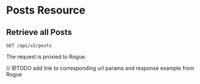 # Posts Resource

## Retrieve all Posts

```text
GET /api/v2/posts
```

The request is proxied to Rogue.

// @TODO add link to corresponding url params and response example from Rogue
